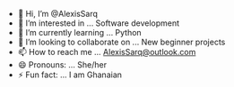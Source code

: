 - 👋 Hi, I’m @AlexisSarq
- 👀 I’m interested in ... Software development
- 🌱 I’m currently learning ... Python
- 💞️ I’m looking to collaborate on ... New beginner projects
- 📫 How to reach me ... AlexisSarq@outlook.com
- 😄 Pronouns: ... She/her
- ⚡ Fun fact: ... I am Ghanaian

<!---
AlexisSarq/AlexisSarq is a ✨ special ✨ repository because its `README.md` (this file) appears on your GitHub profile.
You can click the Preview link to take a look at your changes.
--->
